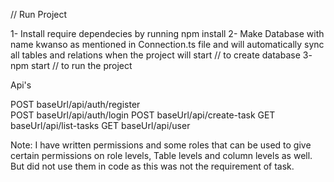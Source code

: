 // Run Project

1- Install require dependecies by running npm install
2- Make Database with name kwanso as mentioned in Connection.ts file and will automatically sync all tables and relations when the project will start // to create database 
3- npm start    // to run the project


Api's

POST  baseUrl/api/auth/register  
POST  baseUrl/api/auth/login
POST  baseUrl/api/create-task
GET   baseUrl/api/list-tasks
GET   baseUrl/api/user



Note: I have written permissions and some roles that can be used to give certain permissions on role levels, Table levels and column levels as well. But did not use them in code as this was not 
the requirement of task.